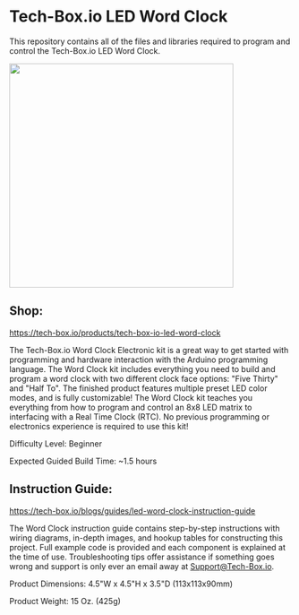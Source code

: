 Tech-Box.io LED Word Clock
===========

This repository contains all of the files and libraries required to program and control the 
Tech-Box.io LED Word Clock.

<img src="https://user-images.githubusercontent.com/87037439/133831128-04222cf8-cbf9-4ef6-8ce3-e1b0169a9462.png" width="400" height="400">

## Shop:
https://tech-box.io/products/tech-box-io-led-word-clock

The Tech-Box.io Word Clock Electronic kit is a great way to get started with programming and 
hardware interaction with the Arduino programming language. The Word Clock kit includes 
everything you need to build and program a word clock with two different clock face options: 
"Five Thirty" and "Half To". The finished product features multiple preset LED color modes, 
and is fully customizable! The Word Clock kit teaches you everything from how to program and 
control an 8x8 LED matrix to interfacing with a Real Time Clock (RTC). No previous 
programming or electronics experience is required to use this kit!

Difficulty Level: Beginner

Expected Guided Build Time: ~1.5 hours

## Instruction Guide:
https://tech-box.io/blogs/guides/led-word-clock-instruction-guide


The Word Clock instruction guide contains step-by-step instructions with wiring diagrams, 
in-depth images, and hookup tables for constructing this project. Full example code is 
provided and each component is explained at the time of use. Troubleshooting tips offer 
assistance if something goes wrong and support is only ever an email away at Support@Tech-Box.io.

Product Dimensions: 4.5"W x 4.5"H x 3.5"D (113x113x90mm)

Product Weight: 15 Oz. (425g)
